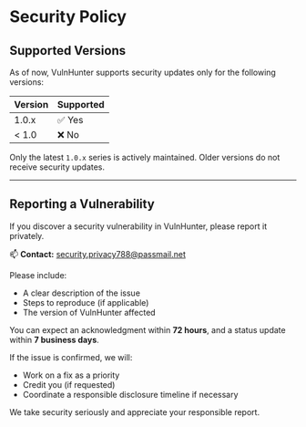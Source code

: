 # Security Policy

## Supported Versions

As of now, VulnHunter supports security updates only for the following versions:

| Version | Supported          |
| ------- | ------------------ |
| 1.0.x   | ✅ Yes              |
| < 1.0   | ❌ No               |

Only the latest `1.0.x` series is actively maintained. Older versions do not receive security updates.

---

## Reporting a Vulnerability

If you discover a security vulnerability in VulnHunter, please report it privately.

📫 **Contact:** [security.privacy788@passmail.net](mailto:security.privacy788@passmail.net)

Please include:
- A clear description of the issue
- Steps to reproduce (if applicable)
- The version of VulnHunter affected

You can expect an acknowledgment within **72 hours**, and a status update within **7 business days**.

If the issue is confirmed, we will:
- Work on a fix as a priority
- Credit you (if requested)
- Coordinate a responsible disclosure timeline if necessary

We take security seriously and appreciate your responsible report.
